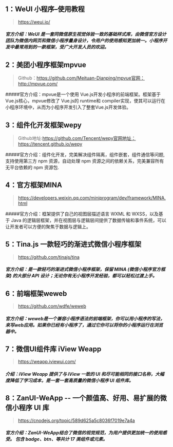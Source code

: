 ## 1：WeUI 小程序–使用教程

> https://weui.io/

##### 官方介绍：WeUI 是一套同微信原生视觉体验一致的基础样式库，由微信官方设计团队为微信内网页和微信小程序量身设计，令用户的使用感知更加统一。小程序开发中最常用到的一款框架，受广大开发人员的欢迎。



## 2：美团小程序框架mpvue

> Github：https://github.com/Meituan-Dianping/mpvue官网： http://mpvue.com/

#####官方介绍：mpvue是一个使用 Vue.js开发小程序的前端框架。框架基于 Vue.js核心，mpvue修改了 Vue.js的 runtime和 compiler实现，使其可以运行在小程序环境中，从而为小程序开发引入了整套Vue.js开发体验。



## 3：组件化开发框架wepy

> Github地址:https://github.com/Tencent/wepy官网地址：https://tencent.github.io/wepy

#####官方介绍：组件化开发，完美解决组件隔离，组件嵌套，组件通信等问题,支持使用第三方 npm 资源，自动处理 npm 资源之间的依赖关系，完美兼容所有无平台依赖的 npm 资源包.



## 4：官方框架MINA

> https://developers.weixin.qq.com/miniprogram/dev/framework/MINA.html

#####官方介绍：框架提供了自己的视图层描述语言 WXML 和 WXSS，以及基于 Java 的逻辑层框架，并在视图层与逻辑层间提供了数据传输和事件系统，可以让开发者可以方便的聚焦于数据与逻辑上。



## 5：Tina.js 一款轻巧的渐进式微信小程序框架

> https://github.com/tinajs/tina

##### 官方介绍：是一款轻巧的渐进式微信小程序框架，保留 MINA (微信小程序官方框架) 的大部分 API 设计；无论你有无小程序开发经验，都可以轻松过渡上手。



## 6：前端框架weweb

> https://github.com/wdfe/weweb

##### 官方介绍：weweb是一个兼容小程序语法的前端框架，你可以用小程序的写法，来写web应用。如果你已经有小程序了，通过它你可以将你的小程序运行在浏览器中。

## 7：微信UI组件库 iView Weapp

> https://weapp.iviewui.com/

##### 介绍：iView Weapp 提供了与 iView 一致的 UI 和尽可能相同的接口名称，大幅度降低了学习成本，是一套一套高质量的微信小程序 UI 组件库。



## 8：ZanUI-WeApp -- 一个颜值高、好用、易扩展的微信小程序 UI 库

> https://cnodejs.org/topic/589d625a5c8036f7019e7a4a

##### 官方介绍：ZanUI-WeApp结合了微信的视觉规范，为用户提供更加统一的使用感受。 包含 badge、btn、等共计 17 类组件或元素。
